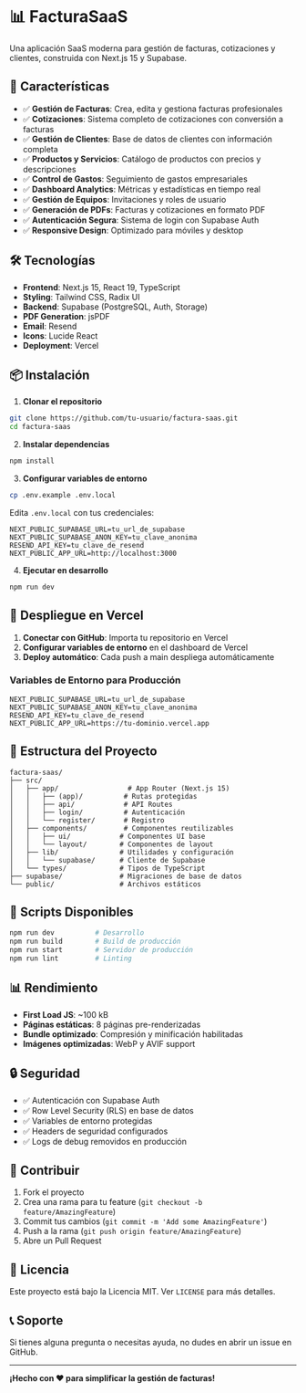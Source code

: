 # 📊 FacturaSaaS

Una aplicación SaaS moderna para gestión de facturas, cotizaciones y clientes, construida con Next.js 15 y Supabase.

## 🚀 Características

- ✅ **Gestión de Facturas**: Crea, edita y gestiona facturas profesionales
- ✅ **Cotizaciones**: Sistema completo de cotizaciones con conversión a facturas
- ✅ **Gestión de Clientes**: Base de datos de clientes con información completa
- ✅ **Productos y Servicios**: Catálogo de productos con precios y descripciones
- ✅ **Control de Gastos**: Seguimiento de gastos empresariales
- ✅ **Dashboard Analytics**: Métricas y estadísticas en tiempo real
- ✅ **Gestión de Equipos**: Invitaciones y roles de usuario
- ✅ **Generación de PDFs**: Facturas y cotizaciones en formato PDF
- ✅ **Autenticación Segura**: Sistema de login con Supabase Auth
- ✅ **Responsive Design**: Optimizado para móviles y desktop

## 🛠️ Tecnologías

- **Frontend**: Next.js 15, React 19, TypeScript
- **Styling**: Tailwind CSS, Radix UI
- **Backend**: Supabase (PostgreSQL, Auth, Storage)
- **PDF Generation**: jsPDF
- **Email**: Resend
- **Icons**: Lucide React
- **Deployment**: Vercel

## 📦 Instalación

1. **Clonar el repositorio**
```bash
git clone https://github.com/tu-usuario/factura-saas.git
cd factura-saas
```

2. **Instalar dependencias**
```bash
npm install
```

3. **Configurar variables de entorno**
```bash
cp .env.example .env.local
```

Edita `.env.local` con tus credenciales:
```env
NEXT_PUBLIC_SUPABASE_URL=tu_url_de_supabase
NEXT_PUBLIC_SUPABASE_ANON_KEY=tu_clave_anonima
RESEND_API_KEY=tu_clave_de_resend
NEXT_PUBLIC_APP_URL=http://localhost:3000
```

4. **Ejecutar en desarrollo**
```bash
npm run dev
```

## 🚀 Despliegue en Vercel

1. **Conectar con GitHub**: Importa tu repositorio en Vercel
2. **Configurar variables de entorno** en el dashboard de Vercel
3. **Deploy automático**: Cada push a main despliega automáticamente

### Variables de Entorno para Producción
```env
NEXT_PUBLIC_SUPABASE_URL=tu_url_de_supabase
NEXT_PUBLIC_SUPABASE_ANON_KEY=tu_clave_anonima
RESEND_API_KEY=tu_clave_de_resend
NEXT_PUBLIC_APP_URL=https://tu-dominio.vercel.app
```

## 📁 Estructura del Proyecto

```
factura-saas/
├── src/
│   ├── app/                 # App Router (Next.js 15)
│   │   ├── (app)/          # Rutas protegidas
│   │   ├── api/            # API Routes
│   │   ├── login/          # Autenticación
│   │   └── register/       # Registro
│   ├── components/         # Componentes reutilizables
│   │   ├── ui/            # Componentes UI base
│   │   └── layout/        # Componentes de layout
│   ├── lib/               # Utilidades y configuración
│   │   └── supabase/      # Cliente de Supabase
│   └── types/             # Tipos de TypeScript
├── supabase/              # Migraciones de base de datos
└── public/                # Archivos estáticos
```

## 🔧 Scripts Disponibles

```bash
npm run dev          # Desarrollo
npm run build        # Build de producción
npm run start        # Servidor de producción
npm run lint         # Linting
```

## 📊 Rendimiento

- **First Load JS**: ~100 kB
- **Páginas estáticas**: 8 páginas pre-renderizadas
- **Bundle optimizado**: Compresión y minificación habilitadas
- **Imágenes optimizadas**: WebP y AVIF support

## 🔒 Seguridad

- ✅ Autenticación con Supabase Auth
- ✅ Row Level Security (RLS) en base de datos
- ✅ Variables de entorno protegidas
- ✅ Headers de seguridad configurados
- ✅ Logs de debug removidos en producción

## 🤝 Contribuir

1. Fork el proyecto
2. Crea una rama para tu feature (`git checkout -b feature/AmazingFeature`)
3. Commit tus cambios (`git commit -m 'Add some AmazingFeature'`)
4. Push a la rama (`git push origin feature/AmazingFeature`)
5. Abre un Pull Request

## 📄 Licencia

Este proyecto está bajo la Licencia MIT. Ver `LICENSE` para más detalles.

## 📞 Soporte

Si tienes alguna pregunta o necesitas ayuda, no dudes en abrir un issue en GitHub.

---

**¡Hecho con ❤️ para simplificar la gestión de facturas!**
